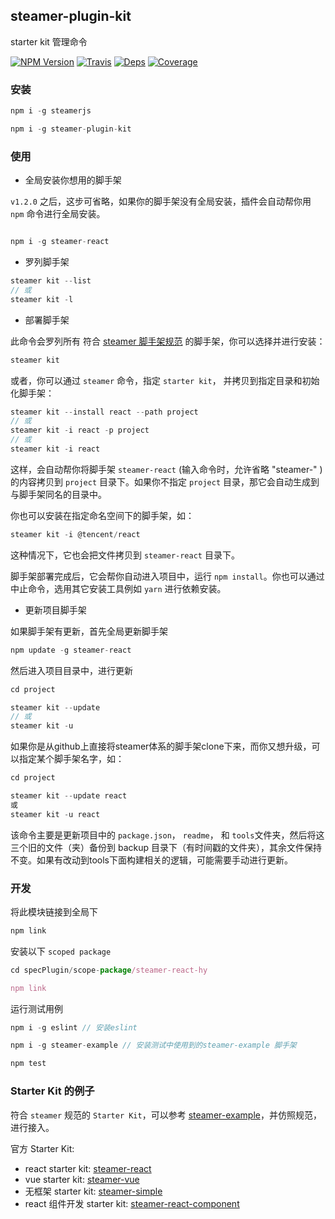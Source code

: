 ## steamer-plugin-kit

starter kit 管理命令

[![NPM Version](https://img.shields.io/npm/v/steamer-plugin-kit.svg?style=flat)](https://www.npmjs.com/package/steamer-plugin-kit)
[![Travis](https://img.shields.io/travis/SteamerTeam/steamer-plugin-kit.svg)](https://travis-ci.org/SteamerTeam/steamer-plugin-kit)
[![Deps](https://david-dm.org/SteamerTeam/steamer-plugin-kit.svg)](https://david-dm.org/SteamerTeam/steamer-plugin-kit)
[![Coverage](https://img.shields.io/coveralls/SteamerTeam/steamer-plugin-kit.svg)](https://coveralls.io/github/SteamerTeam/steamer-plugin-kit)

### 安装
```javascript
npm i -g steamerjs

npm i -g steamer-plugin-kit
```

### 使用

* 全局安装你想用的脚手架

`v1.2.0` 之后，这步可省略，如果你的脚手架没有全局安装，插件会自动帮你用 `npm` 命令进行全局安装。

```javascript

npm i -g steamer-react

```

* 罗列脚手架

```javascript
steamer kit --list
// 或
steamer kit -l
```

* 部署脚手架

此命令会罗列所有 符合 [steamer 脚手架规范](https://github.com/SteamerTeam/steamer-example/#如何开发一个-steamer-规范的-starterkit) 的脚手架，你可以选择并进行安装：
```javascript
steamer kit
```

或者，你可以通过 `steamer` 命令，指定 `starter kit`， 并拷贝到指定目录和初始化脚手架：

```javascript
steamer kit --install react --path project
// 或
steamer kit -i react -p project
// 或
steamer kit -i react
```

这样，会自动帮你将脚手架 `steamer-react` (输入命令时，允许省略 "steamer-" ) 的内容拷贝到 `project` 目录下。如果你不指定 `project` 目录，那它会自动生成到与脚手架同名的目录中。


你也可以安装在指定命名空间下的脚手架，如：

```javascript
steamer kit -i @tencent/react
```

这种情况下，它也会把文件拷贝到 `steamer-react` 目录下。 

脚手架部署完成后，它会帮你自动进入项目中，运行 `npm install`。你也可以通过中止命令，选用其它安装工具例如 `yarn` 进行依赖安装。


* 更新项目脚手架

如果脚手架有更新，首先全局更新脚手架

```javascript
npm update -g steamer-react
```

然后进入项目目录中，进行更新

```javascript
cd project

steamer kit --update
// 或
steamer kit -u
```

如果你是从github上直接将steamer体系的脚手架clone下来，而你又想升级，可以指定某个脚手架名字，如：

```javascript
cd project

steamer kit --update react
或
steamer kit -u react
```

该命令主要是更新项目中的 `package.json`， `readme`， 和 `tools`文件夹，然后将这三个旧的文件（夹）备份到 backup 目录下（有时间戳的文件夹），其余文件保持不变。如果有改动到tools下面构建相关的逻辑，可能需要手动进行更新。


### 开发

将此模块链接到全局下

```javascript
npm link
```

安装以下 `scoped package`

```javascript
cd specPlugin/scope-package/steamer-react-hy

npm link
```

运行测试用例

```javascript
npm i -g eslint // 安装eslint

npm i -g steamer-example // 安装测试中使用到的steamer-example 脚手架

npm test
```

### Starter Kit 的例子
符合 `steamer` 规范的 `Starter Kit`，可以参考 [steamer-example](https://github.com/SteamerTeam/steamer-example/)，并仿照规范，进行接入。

官方 Starter Kit:
* react starter kit: [steamer-react](https://github.com/SteamerTeam/steamer-react/)
* vue starter kit: [steamer-vue](https://github.com/SteamerTeam/steamer-vue/)
* 无框架 starter kit: [steamer-simple](https://github.com/SteamerTeam/steamer-simple/)
* react 组件开发 starter kit: [steamer-react-component](https://github.com/SteamerTeam/steamer-react-component/)